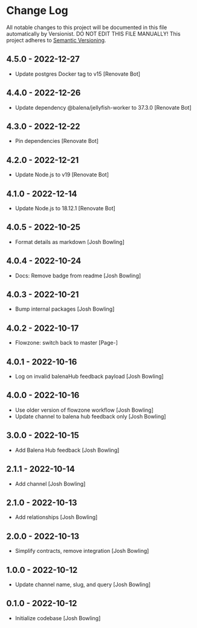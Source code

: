# Change Log

All notable changes to this project will be documented in this file
automatically by Versionist. DO NOT EDIT THIS FILE MANUALLY!
This project adheres to [Semantic Versioning](http://semver.org/).

## 4.5.0 - 2022-12-27

* Update postgres Docker tag to v15 [Renovate Bot]

## 4.4.0 - 2022-12-26

* Update dependency @balena/jellyfish-worker to 37.3.0 [Renovate Bot]

## 4.3.0 - 2022-12-22

* Pin dependencies [Renovate Bot]

## 4.2.0 - 2022-12-21

* Update Node.js to v19 [Renovate Bot]

## 4.1.0 - 2022-12-14

* Update Node.js to 18.12.1 [Renovate Bot]

## 4.0.5 - 2022-10-25

* Format details as markdown [Josh Bowling]

## 4.0.4 - 2022-10-24

* Docs: Remove badge from readme [Josh Bowling]

## 4.0.3 - 2022-10-21

* Bump internal packages [Josh Bowling]

## 4.0.2 - 2022-10-17

* Flowzone: switch back to master [Page-]

## 4.0.1 - 2022-10-16

* Log on invalid balenaHub feedback payload [Josh Bowling]

## 4.0.0 - 2022-10-16

* Use older version of flowzone workflow [Josh Bowling]
* Update channel to balena hub feedback only [Josh Bowling]

## 3.0.0 - 2022-10-15

* Add Balena Hub feedback [Josh Bowling]

## 2.1.1 - 2022-10-14

* Add channel [Josh Bowling]

## 2.1.0 - 2022-10-13

* Add relationships [Josh Bowling]

## 2.0.0 - 2022-10-13

* Simplify contracts, remove integration [Josh Bowling]

## 1.0.0 - 2022-10-12

* Update channel name, slug, and query [Josh Bowling]

## 0.1.0 - 2022-10-12

* Initialize codebase [Josh Bowling]
